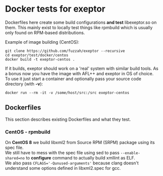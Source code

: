 # Docker tests for exeptor

Dockerfiles here create some build configurations **and test** libexeptor.so on them. This mainly exist to locally test things like rpmbuild which is usually only found on RPM-based distributions. <br>

Example of image building (CentOS):
```
git clone https://github.com/fuzzah/exeptor --recursive
cd exeptor/test/docker/centos
docker build -t exeptor-centos .
```
If it builds, exeptor should work on a 'real' system with similar build tools. As a bonus now you have the image with AFL++ and exeptor in OS of choice.<br>
To use it just start a container and optionally pass your source code directory (with **-v**):
```
docker run --rm -it -v /some/host/src:/src exeptor-centos
```

## Dockerfiles
This section describes existing Dockerfiles and what they test. <br>

### CentOS - rpmbuild
On **CentOS 8** we build libxml2 from Source RPM (SRPM) package using its spec file. <br>
We still have to mess with the spec file using sed to pass `--enable-shared=no` to **configure** command to actually build xmllint as ELF. <br>
We also pass `CFLAGS='-Qunused-arguments'` because clang doesn't understand some options defined in libxml2.spec for gcc.

